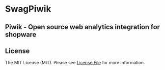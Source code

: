 # SwagPiwik

## Piwik - Open source web analytics integration for shopware

## License

The MIT License (MIT). Please see [License File](LICENSE) for more information.
